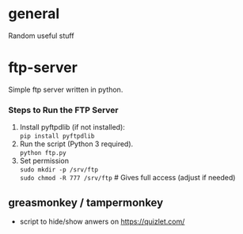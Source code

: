 # general
Random useful stuff

# ftp-server

Simple ftp server written in python.

### Steps to Run the FTP Server

1. Install pyftpdlib (if not installed):  
    `pip install pyftpdlib`  
2. Run the script (Python 3 required).  
    `python ftp.py`
3. Set permission  
    `sudo mkdir -p /srv/ftp`  
    `sudo chmod -R 777 /srv/ftp`  # Gives full access (adjust if needed)  

greasmonkey / tampermonkey
-------------------
* script to hide/show anwers on https://quizlet.com/